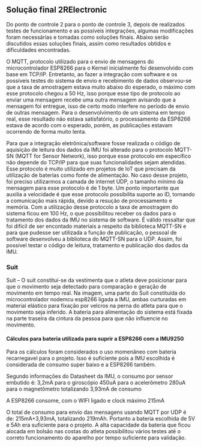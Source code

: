 ## Solução final 2RElectronic

Do ponto de controle 2 para o ponto de controle 3, depois de realizados testes de funcionamento e as possíveis integrações, algumas modificações foram necessárias e tomadas como soluções finais. Abaixo serão discutidos essas soluções finais, assim como resultados obtidos e dificuldades encontradas.

O MQTT, protocolo utilizado para o envio de mensagens do microcontrolador ESP8266 para o Kernel inicialmente foi desenvolvido 
com base em TCP/IP. Entretanto, ao fazer a integração com software e os possíveis testes do sistema de envio e recebimento de dados observou-se que a taxa de amostragem estava muito abaixo do esperado, o máximo com esse protocolo chegou a 50 Hz, isso porque esse tipo de protocolo ao enviar uma mensagem recebe uma outra mensagem avisando que a mensagem foi entregue, isso de certo modo interfere no período de envio de outras mensagem. Para o desenvolvimento de um sistema em tempo real, esse resultado não estava satisfatório, o processamento da ESP8266 estava de acordo com o esperado, porém, as publicações estavam ocorrendo de forma muito lenta. 

Para que a integração eletrônica/software fosse realizada o código de aquisição de leitura dos dados da IMU foi alterado para o 
protocolo MQTT-SN (MQTT for Sensor Network), isso porque esse protocolo em específico não depende do TCP/IP para que suas funcionalidades sejam atendidas. Esse protocolo é muito utilizado em projetos de IoT que precisam da utilização de baterias como fonte de alimentação. No caso desse projeto, foi preciso utilizarmos a camada de internet UDP, o tamanho mínimo da mensagem para esse protocolo é de 1 byte. Um ponto importante que auxilia a velocidade é que esse protocolo possibilita suporte ao ID, tornando a comunicação mais rápida, devido a resução de processamento e memória. Com a utilização desse protocolo  a taxa de amostragem do sistema ficou em 100 Hz, o que possibilitou receber os dados para o tratamento dos dados da IMU no sistema de software. É válido ressaltar que foi difícil de ser encontado materiais a respeito da biblioteca MQTT-SN e para que pudesse ser utilizada a função de publicação, o pessoal de software desenvolveu a biblioteca do MQTT-SN para o UDP. Assim, foi possível testar o código de leitura, tratamento e publicação dos dados da IMU.

### Suit

Suit – O suit constitui-se da vestimenta que o atleta deve posicionar para que o movimento seja detectado para comparação e geração de movimento em tempo real. Na imagem, uma parte do Suit constituída do microcontrolador nodemcu  esp8266 ligada a IMU, ambas curturadas em material elástico para fixação por velcros na perna do atleta para que o movimento seja inferido. A bateria para alimentação do sistema está fixada na parte traseira da cintura da pessoa para que não influencie no movimento.

#### Cálculos para bateria utilizada para suprir a ESP8266 com a IMU9250
Para os cálculos foram considerados o uso momenâneo com bateria recarregavel para o projeto. 
Isso é suficiente pois a IMU escolhida é considerada de consumo super baixo e a ESP8266 também.

Segundo informações do Datasheet da IMU, o consumo por sensor embutido é:
3,2mA para o giroscópio
450uA para o acelerômetro
280uA para o magnetômetro
totalizando 3,93mA de consumo

A ESP8266 consome, com o WIFI ligado e clock máximo 215mA

O total de consumo para envio das mensagens usando MQTT por UDP é de:
215mA+3,93mA, totalizando 219mAh. Portanto a bateria escolhida de 5V e 5Ah era suficiente para o projeto.
A alta capacidade da bateria que ficou alocada em bolsão nas costas do atleta possibilitou vários testes até o correto funcionamento do aparelho por tempo suficiente para validação.
